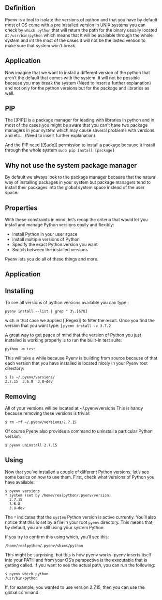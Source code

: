 ## Definition
Pyenv is a tool to isolate the versions of python and that you have by default most of OS come with a pre installed version in UNIX systems you can check by `which python` that will return the path for the binary usually located at  `/usr/bin/python` which means that it will be available through the whole system and int the most of the cases it will not be the lasted version to make sure that system won't break.

## Application

Now imagine that we want to install a different version of the python that aren't the default that comes with the system. It will not be possible because you may break the system (Need to insert a further explanation) and not only for the python versions but for the package and libraries as well.

## PIP
The [[PIP]] is a package manager for leading with libraries in python and in most of the cases you might be aware that you can't have two package managers in your system which may cause several problems with versions and etc... (Need to insert further explanation).

And the PIP need [[Sudo]] permission to install a package because it install through the whole system `sudo pip install [package]` 

## Why not use the system package manager

By default we always look to the package manager because that the natural way of installing packages in your system but package managers tend to install their packages into the global system space instead of the user space.

## Properties

With these constraints in mind, let’s recap the criteria that would let you install and manage Python versions easily and flexibly:

- Install Python in your user space
- Install multiple versions of Python
- Specify the exact Python version you want
- Switch between the installed versions

Pyenv lets you do all of these things and more.

## Application

## Installing
To see all versions of python versions available you can type :

`pyenv install --list | grep " 3\.[678]` 

wich in that case we applied [[Regex]] to filter the result. Once you find the version that you want type:
]
`pyenv install -v 3.7.2`

A great way to get peace of mind that the version of Python you just installed is working properly is to run the built-in test suite:

`python -m test`

This will take a while because Pyenv is building from source because of that each version that you have installed is located nicely in your Pyenv root directory:

```
$ ls ~/.pyenv/versions/
2.7.15  3.6.8  3.8-dev
```

## Removing

All of your versions will be located at ~/.pyenv/versions This is handy because removing these versions is trivial:

`$ rm -rf ~/.pyenv/versions/2.7.15`

Of course Pyenv also provides a command to uninstall a particular Python version:

`$ pyenv uninstall 2.7.15`

## Using

Now that you’ve installed a couple of different Python versions, let’s see some basics on how to use them. First, check what versions of Python you have available:

```
$ pyenv versions
* system (set by /home/realpython/.pyenv/version)
  2.7.15
  3.6.8
  3.8-dev
```

The `*` indicates that the `system` Python version is active currently. You’ll also notice that this is set by a file in your root `pyenv` directory. This means that, by default, you are still using your system Python:

If you try to confirm this using which, you’ll see this:

```$ which python
/home/realpython/.pyenv/shims/python
```

This might be surprising, but this is how pyenv works. pyenv inserts itself into your PATH and from your OS’s perspective is the executable that is getting called. If you want to see the actual path, you can run the following:

```
$ pyenv which python
/usr/bin/python
```

If, for example, you wanted to use version 2.7.15, then you can use the global command:







